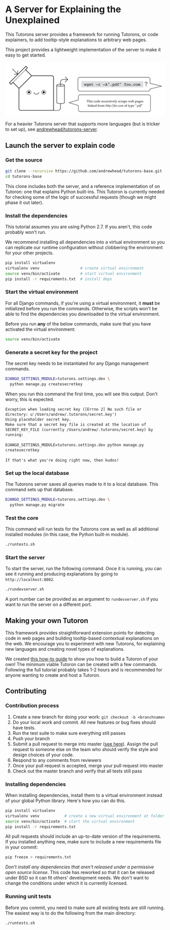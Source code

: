 # A Server for Explaining the Unexplained

This Tutorons server provides a framework for running
Tutorons, or code explainers, to add tooltip-style
explanations to arbitrary web pages.

This project provides a lightweight implementation of
the server to make it easy to get started.

<img src="docs/logo.png" width="600px"/>

For a heavier Tutorons server that supports more languages
(but is tricker to set up), see
[andrewhead/tutorons-server](https://github.com/andrewhead/tutorons-server).

## Launch the server to explain code

### Get the source

```bash
git clone --recursive https://github.com/andrewhead/tutorons-base.git
cd tutorons-base
```

This clone includes both the server, and a reference
implementation of on Tutoron: one that explains Python
built-ins.  This Tutoron is currently needed for checking
some of the logic of successful requests (though we might
phase it out later).

### Install the dependencies

This tutorial assumes you are using Python 2.7.  If you
aren't, this code probably won't run.

We recommend installing all dependencies into a virtual
environment so you can replicate our runtime configuration
without clobbering the environment for your other projects.

```bash
pip install virtualenv
virtualenv venv                  # create virtual environment
source venv/bin/activate         # start virtual environment
pip install -r requirements.txt  # install deps
```

### Start the virtual environment

For all Django commands, if you're using a virtual
environment, it **must** be initialized before you run the
commands.  Otherwise, the scripts won't be able to find the
dependencies you downloaded to the virtual environment.

Before you run **any** of the below commands, make sure that you
have activated the virtual environment:

```bash
source venv/bin/activate
```

### Generate a secret key for the project

The secret key needs to be instantiated for any Django
management commands.

```bash
DJANGO_SETTINGS_MODULE=tutorons.settings.dev \
  python manage.py createsecretkey
```

When you run this command the first time, you will see this
output.  Don't worry, this is expected.

```
Exception when loading secret key ([Errno 2] No such file or directory: u'/Users/andrew/.tutorons/secret.key')
Using placeholder secret key.
Make sure that a secret key file is created at the location of SECRET_KEY_FILE (currently /Users/andrew/.tutorons/secret.key) by running:

DJANGO_SETTINGS_MODULE=tutorons.settings.dev python manage.py createsecretkey

If that's what you're doing right now, then kudos!
```

### Set up the local database

The Tutorons server saves all queries made to it to a local
database.  This command sets up that database.

```bash
DJANGO_SETTINGS_MODULE=tutorons.settings.dev \
  python manage.py migrate
```

### Test the core

This command will run tests for the Tutorons core as well as
all additional installed modules (in this case, the Python
built-in module).

```bash
./runtests.sh
```

### Start the server

To start the server, run the following command.  Once it is
running, you can see it running and producing explanations
by going to `http://localhost:8002`.

```bash
./rundevserver.sh
```

A port number can be provided as an argument to
`rundevserver.sh` if you want to run the server on a
different port.


## Making your own Tutoron

This framework provides straightforward extension points for
detecting code in web pages and building tooltip-based
contextual explanations on the web.  We encourage you to
experiment with new Tutorons, for explaining new languages
and creating novel types of explanations.

We created [this how-to guide](docs/tutorial.md) to show you
how to build a Tutoron of your own!  The minimum viable
Tutoron can be created with a few commands.  Following the
full tutorial probably takes 1-2 hours and is recommended
for anyone wanting to create and host a Tutoron.

## Contributing

### Contribution process

1. Create a new branch for doing your work:
   `git checkout -b <branchname>`
2. Do your local work and commit.  All new features or bug
   fixes should have tests.
3. Run the test suite to make sure everything still passes
4. Push your branch
4. Submit a pull request to merge into master ([see
   here](https://help.github.com/articles/using-pull-requests/)).
   Assign the pull request to someone else on the team who
   should verify the style and design choices of your code.
6. Respond to any comments from reviewers
7. Once your pull request is accepted, merge your pull
   request into master
8. Check out the master branch and verify that all tests
   still pass

### Installing dependencies

When installing dependencies, install them to a virtual
environment instead of your global Python library.  Here's
how you can do this.

```bash
pip install virtualenv
virtualenv venv           # create a new virtual environment at folder "venv"
source venv/bin/activate  # start the virtual environment
pip install -r requirements.txt
```

All pull requests should include an up-to-date version of
the requirements.  If you installed anything new, make sure
to include a new requirements file in your commit:

```bash
pip freeze > requirements.txt
```

*Don't install any dependencies that aren't released under a
permissive open source license*.  This code has reworked so
that it can be released under BSD so it can fit others'
development needs.  We don't want to change the conditions
under which it is currently licensed.

### Running unit tests

Before you commit, you need to make sure all existing tests
are still running.  The easiest way is to do the following
from the main directory:

```bash
./runtests.sh
```
